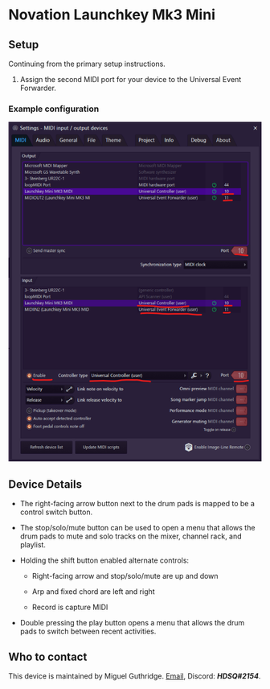 
# Novation Launchkey Mk3 Mini

## Setup

Continuing from the primary setup instructions.

1. Assign the second MIDI port for your device to the Universal Event
   Forwarder.

### Example configuration

![A screenshot of FL Studio's MIDI Settings window, showing a correct configuration](./images/launchkey_mk3_mini_setup.png)

## Device Details

* The right-facing arrow button next to the drum pads is mapped to be a
  control switch button.

* The stop/solo/mute button can be used to open a menu that allows the drum
  pads to mute and solo tracks on the mixer, channel rack, and playlist.

* Holding the shift button enabled alternate controls:

  * Right-facing arrow and stop/solo/mute are up and down

  * Arp and fixed chord are left and right

  * Record is capture MIDI

* Double pressing the play button opens a menu that allows the drum pads to
  switch between recent activities.

## Who to contact

This device is maintained by Miguel Guthridge. [Email](mailto:hdsq@outlook.com),
Discord: ***HDSQ#2154***.

